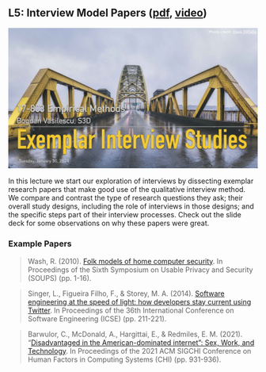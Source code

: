 ## L5: Interview Model Papers ([pdf](../slides/05-interviewing-examples.pdf), [video]())

[![Lecture5-Interviews-Examples](../assets/images/05-interviewing-examples.jpg)](../slides/05-interviewing-examples.pdf)

In this lecture we start our exploration of interviews by dissecting exemplar research papers that make good use of the qualitative interview method. We compare and contrast the type of research questions they ask; their overall study designs, including the role of interviews in those designs; and the specific steps part of their interview processes. Check out the slide deck for some observations on why these papers were great.

### Example Papers

> Wash, R. (2010). [Folk models of home computer security](https://www.rickwash.com/papers/rwash-homesec-soups10-final.pdf). In Proceedings of the Sixth Symposium on Usable Privacy and Security (SOUPS) (pp. 1-16).

> Singer, L., Figueira Filho, F., & Storey, M. A. (2014). [Software engineering at the speed of light: how developers stay current using Twitter](https://dl.acm.org/doi/pdf/10.1145/2568225.2568305). In Proceedings of the 36th International Conference on Software Engineering (ICSE) (pp. 211-221).

> Barwulor, C., McDonald, A., Hargittai, E., & Redmiles, E. M. (2021). “[Disadvantaged in the American-dominated internet”: Sex, Work, and Technology](https://files.osf.io/v1/resources/vzehu/providers/osfstorage/5f63a97211fb7c000f18f2c7?format=pdf&action=download&direct&version=2). In Proceedings of the 2021 ACM SIGCHI Conference on Human Factors in Computing Systems (CHI) (pp. 931-936).

